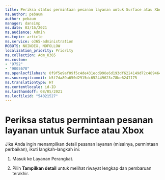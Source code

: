 ```yaml
---
title: Periksa status permintaan pesanan layanan untuk Surface atau Xbox
ms.author: pebaum
author: pebaum
manager: dansimp
ms.date: 03/16/2021
ms.audience: Admin
ms.topic: article
ms.service: o365-administration
ROBOTS: NOINDEX, NOFOLLOW
localization_priority: Priority
ms.collection: Adm_O365
ms.custom:
- "9752"
- "9005678"
ms.openlocfilehash: 0f9f5e9af09f5c4de431ecd990e6d193df6224149d72c48946425824ad60dd23
ms.sourcegitcommit: b5f7da89a650d2915dc652449623c78be6247175
ms.translationtype: HT
ms.contentlocale: id-ID
ms.lasthandoff: 08/05/2021
ms.locfileid: "54021527"
---
```

# <a name="check-the-status-of-a-service-order-request-for-surface-or-xbox"></a>Periksa status permintaan pesanan layanan untuk Surface atau Xbox

Jika Anda ingin menampilkan detail pesanan layanan (misalnya, permintaan perbaikan), ikuti langkah-langkah ini:

1. Masuk ke Layanan Perangkat.

1. Pilih **Tampilkan detail** untuk melihat riwayat lengkap dan pembaruan terakhir.

